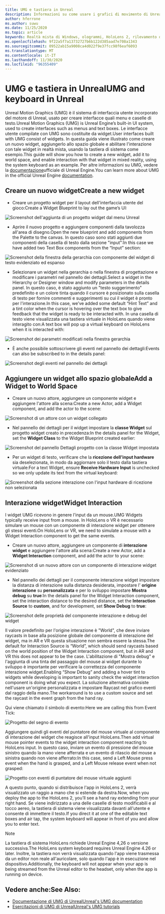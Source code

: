 ```yaml
---
title: UMG e tastiera in Unreal
description: Informazioni su come usare i grafici di movimento di Unreal per creare un sistema di interfaccia utente all'esterno dei widget.
author: hferrone
ms.author: suwu
ms.date: 11/25/2020
ms.topic: article
keywords: Realtà mista di Windows, ologrammi, HoloLens 2, rilevamento degli occhi, input di sguardi, visualizzazione montata su schermo, Unreal Engine, auricolare realtà mista, auricolare di realtà mista, auricolare di realtà virtuale, widget, interfaccia utente, UMG, grafica di movimento non reale, Unreal Engine, UE, UE4
ms.openlocfilehash: 9f22a5f7a13732727b6b122d385aad7e708a1343
ms.sourcegitcommit: 09522ab15a9008ca4d022f9e37fcc98f6eaf6093
ms.translationtype: MT
ms.contentlocale: it-IT
ms.lasthandoff: 11/30/2020
ms.locfileid: "96355409"
---
```

# <a name="umg-and-keyboard-in-unreal"></a><span data-ttu-id="160e5-104">UMG e tastiera in Unreal</span><span class="sxs-lookup"><span data-stu-id="160e5-104">UMG and keyboard in Unreal</span></span>

<span data-ttu-id="160e5-105">Unreal Motion Graphics (UMG) è il sistema di interfaccia utente incorporato del motore di Unreal, usato per creare interfacce quali menu e caselle di testo.</span><span class="sxs-lookup"><span data-stu-id="160e5-105">Unreal Motion Graphics (UMG) is Unreal Engine’s built-in UI system, used to create interfaces such as menus and text boxes.</span></span> <span data-ttu-id="160e5-106">Le interfacce utente compilate con UMG sono costituite da widget.</span><span class="sxs-lookup"><span data-stu-id="160e5-106">User interfaces built with UMG consist of widgets.</span></span> <span data-ttu-id="160e5-107">In questa guida viene illustrato come creare un nuovo widget, aggiungerlo allo spazio globale e abilitare l'interazione con tale widget in realtà mista, usando la tastiera di sistema come esempio.</span><span class="sxs-lookup"><span data-stu-id="160e5-107">This guide will show you how to create a new widget, add it to world space, and enable interaction with that widget in mixed reality, using the system keyboard as an example.</span></span> <span data-ttu-id="160e5-108">Per altre informazioni su UMG, vedere la [documentazione](https://docs.unrealengine.com/en-US/Engine/UMG/index.html)ufficiale di Unreal Engine.</span><span class="sxs-lookup"><span data-stu-id="160e5-108">You can learn more about UMG in the official Unreal Engine [documentation](https://docs.unrealengine.com/en-US/Engine/UMG/index.html).</span></span> 

## <a name="create-a-new-widget"></a><span data-ttu-id="160e5-109">Creare un nuovo widget</span><span class="sxs-lookup"><span data-stu-id="160e5-109">Create a new widget</span></span>

- <span data-ttu-id="160e5-110">Creare un progetto widget per il layout dell'interfaccia utente del gioco:</span><span class="sxs-lookup"><span data-stu-id="160e5-110">Create a Widget Blueprint to lay out the game’s UI:</span></span>

![Screenshot dell'aggiunta di un progetto widget dal menu Unreal](images/unreal-umg-img-01.png)

- <span data-ttu-id="160e5-112">Aprire il nuovo progetto e aggiungere componenti dalla tavolozza all'area di disegno.</span><span class="sxs-lookup"><span data-stu-id="160e5-112">Open the new blueprint and add components from the Palette to the canvas.</span></span>  <span data-ttu-id="160e5-113">In questo caso sono stati aggiunti due componenti della casella di testo dalla sezione "input":</span><span class="sxs-lookup"><span data-stu-id="160e5-113">In this case we have added two Text Box components from the “Input” section:</span></span>

![Screenshot della finestra della gerarchia con componente del widget di testo evidenziato ed espanso](images/unreal-umg-img-02.png)

- <span data-ttu-id="160e5-115">Selezionare un widget nella gerarchia o nella finestra di progettazione e modificare i parametri nel pannello dei dettagli.</span><span class="sxs-lookup"><span data-stu-id="160e5-115">Select a widget in the Hierarchy or Designer window and modify parameters in the details panel.</span></span>  <span data-ttu-id="160e5-116">In questo caso, è stato aggiunto un "testo suggerimento" predefinito e un colore tinta quando il cursore è posizionato sulla casella di testo per fornire commenti e suggerimenti su cui il widget è pronto per l'interazione.</span><span class="sxs-lookup"><span data-stu-id="160e5-116">In this case, we’ve added some default “Hint Text” and a tint color when the cursor is hovering over the text box to give feedback that the widget is ready to be interacted with.</span></span>  <span data-ttu-id="160e5-117">In una casella di testo viene visualizzata una tastiera virtuale in HoloLens quando viene interagito con:</span><span class="sxs-lookup"><span data-stu-id="160e5-117">A text box will pop up a virtual keyboard on HoloLens when it is interacted with:</span></span>

![Screenshot dei parametri modificati nella finestra gerarchia](images/unreal-umg-img-03.png)

- <span data-ttu-id="160e5-119">È anche possibile sottoscrivere gli eventi nel pannello dei dettagli:</span><span class="sxs-lookup"><span data-stu-id="160e5-119">Events can also be subscribed to in the details panel:</span></span>

![Screenshot degli eventi nel pannello dei dettagli](images/unreal-umg-img-04.png)

## <a name="add-a-widget-to-world-space"></a><span data-ttu-id="160e5-121">Aggiungere un widget allo spazio globale</span><span class="sxs-lookup"><span data-stu-id="160e5-121">Add a Widget to World Space</span></span>

- <span data-ttu-id="160e5-122">Creare un nuovo attore, aggiungere un componente widget e aggiungere l'attore alla scena:</span><span class="sxs-lookup"><span data-stu-id="160e5-122">Create a new Actor, add a Widget component, and add the actor to the scene:</span></span>

![Screenshot di un attore con un widget collegato](images/unreal-umg-img-05.png)

- <span data-ttu-id="160e5-124">Nel pannello dei dettagli per il widget impostare la **classe Widget** sul progetto widget creato in precedenza:</span><span class="sxs-lookup"><span data-stu-id="160e5-124">In the details panel for the Widget, set the **Widget Class** to the Widget Blueprint created earlier:</span></span>

![Screenshot del pannello Dettagli progetto con la classe Widget impostata](images/unreal-umg-img-06.png)

- <span data-ttu-id="160e5-126">Per un widget di testo, verificare che la **ricezione dell'input hardware** sia deselezionata, in modo da aggiornare solo il testo dalla tastiera virtuale:</span><span class="sxs-lookup"><span data-stu-id="160e5-126">For a text Widget, ensure **Receive Hardware Input** is unchecked so we only update its text from the virtual keyboard:</span></span>

![Screenshot della sezione interazione con l'input hardware di ricezione non selezionata](images/unreal-umg-img-07.png)

## <a name="widget-interaction"></a><span data-ttu-id="160e5-128">Interazione widget</span><span class="sxs-lookup"><span data-stu-id="160e5-128">Widget Interaction</span></span>

<span data-ttu-id="160e5-129">I widget UMG ricevono in genere l'input da un mouse.</span><span class="sxs-lookup"><span data-stu-id="160e5-129">UMG Widgets typically receive input from a mouse.</span></span>  <span data-ttu-id="160e5-130">In HoloLens o VR è necessario simulare un mouse con un componente di interazione widget per ottenere gli stessi eventi.</span><span class="sxs-lookup"><span data-stu-id="160e5-130">On HoloLens or VR, we need to simulate a mouse with a Widget Interaction component to get the same events.</span></span>

- <span data-ttu-id="160e5-131">Creare un nuovo attore, aggiungere un componente di **interazione widget** e aggiungere l'attore alla scena:</span><span class="sxs-lookup"><span data-stu-id="160e5-131">Create a new Actor, add a **Widget Interaction** component, and add the actor to your scene:</span></span>

![Screenshot di un nuovo attore con un componente di interazione widget evidenziato](images/unreal-umg-img-08.png)

- <span data-ttu-id="160e5-133">Nel pannello dei dettagli per il componente interazione widget impostare la distanza di interazione sulla distanza desiderata, impostare l' **origine interazione** su **personalizzata** e per lo sviluppo impostare **Mostra debug** su **true**:</span><span class="sxs-lookup"><span data-stu-id="160e5-133">In the details panel for the Widget Interaction component, set the interaction distance to the desired distance, set the **Interaction Source** to **custom**, and for development, set **Show Debug** to **true**:</span></span>

![Screenshot delle proprietà del componente interazione e debug del widget](images/unreal-umg-img-09.png)

<span data-ttu-id="160e5-135">Il valore predefinito per l'origine interazione è "World", che deve inviare raycasts in base alla posizione globale del componente di interazione del widget, ma in AR e VR questa situazione non sembra essere la stessa.</span><span class="sxs-lookup"><span data-stu-id="160e5-135">The default for Interaction Source is “World”, which should send raycasts based on the world position of the Widget Interaction component, but in AR and VR this does not appear to be the case.</span></span>  <span data-ttu-id="160e5-136">L'abilitazione di "Mostra debug" e l'aggiunta di una tinta del passaggio del mouse ai widget durante lo sviluppo è importante per verificare la correttezza del componente interazione widget.</span><span class="sxs-lookup"><span data-stu-id="160e5-136">Enabling “Show Debug” and adding a hover tint to widgets while developing is important to sanity check the widget interaction component is doing what you expect.</span></span>  <span data-ttu-id="160e5-137">La soluzione alternativa consiste nell'usare un'origine personalizzata e impostare Raycast nel grafico eventi dal raggio della mano.</span><span class="sxs-lookup"><span data-stu-id="160e5-137">The workaround is to use a custom source and set the raycast in the event graph from the hand ray.</span></span>  

<span data-ttu-id="160e5-138">Qui viene chiamato il simbolo di evento:</span><span class="sxs-lookup"><span data-stu-id="160e5-138">Here we are calling this from Event Tick:</span></span>

![Progetto del segno di evento](images/unreal-umg-img-10.png)

<span data-ttu-id="160e5-140">Aggiungere quindi gli eventi del puntatore del mouse virtuale al componente di interazione del widget che reagisce all'input HoloLens.</span><span class="sxs-lookup"><span data-stu-id="160e5-140">Then add virtual mouse pointer events to the widget interaction component reacting to HoloLens input.</span></span>  <span data-ttu-id="160e5-141">In questo caso, inviare un evento di pressione del mouse sinistro quando la mano viene afferrata e un evento di rilascio del mouse a sinistra quando non viene afferrato:</span><span class="sxs-lookup"><span data-stu-id="160e5-141">In this case, send a Left Mouse press event when the hand is grasped, and a Left Mouse release event when not grasped:</span></span>

![Progetto con eventi di puntatore del mouse virtuale aggiunti](images/unreal-umg-img-13.png)

<span data-ttu-id="160e5-143">A questo punto, quando si distribuisce l'app in HoloLens 2, verrà visualizzato un raggio a mano che si estende da destra.</span><span class="sxs-lookup"><span data-stu-id="160e5-143">Now, when you deploy the app to the HoloLens 2, you’ll see a hand ray extending from your right hand.</span></span> <span data-ttu-id="160e5-144">Se viene indirizzato a una delle caselle di testo modificabili e al tocco aereo, la tastiera di sistema viene visualizzata davanti all'utente e consente di immettere il testo.</span><span class="sxs-lookup"><span data-stu-id="160e5-144">If you direct it at one of the editable text boxes and air tap, the system keyboard will appear in front of you and allow you to enter text.</span></span> 
 
> [!NOTE]
> <span data-ttu-id="160e5-145">La tastiera di sistema HoloLens richiede Unreal Engine 4,26 o versione successiva.</span><span class="sxs-lookup"><span data-stu-id="160e5-145">The HoloLens system keyboard requires Unreal Engine 4.26 or later.</span></span> <span data-ttu-id="160e5-146">Inoltre, la tastiera non verrà visualizzata quando l'app viene trasmessa da un editor non reale all'auricolare, solo quando l'app è in esecuzione nel dispositivo.</span><span class="sxs-lookup"><span data-stu-id="160e5-146">Additionally, the keyboard will not appear when your app is being streamed from the Unreal editor to the headset, only when the app is running on device.</span></span>

## <a name="see-also"></a><span data-ttu-id="160e5-147">Vedere anche:</span><span class="sxs-lookup"><span data-stu-id="160e5-147">See Also:</span></span>
* [<span data-ttu-id="160e5-148">Documentazione di UMG di Unreal</span><span class="sxs-lookup"><span data-stu-id="160e5-148">Unreal's UMG documentation</span></span>](https://docs.unrealengine.com/Engine/UMG/index.html)
* [<span data-ttu-id="160e5-149">Esercitazioni di UMG di Unreal</span><span class="sxs-lookup"><span data-stu-id="160e5-149">Unreal's UMG tutorials</span></span>](https://docs.unrealengine.com/Programming/Tutorials/UMG/index.html)
